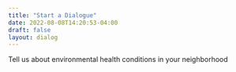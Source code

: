 ```yaml
---
title: "Start a Dialogue"
date: 2022-08-08T14:20:53-04:00
draft: false
layout: dialog
---
```


Tell us about environmental health conditions in your neighborhood